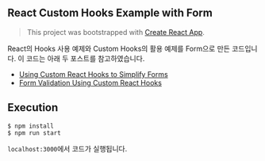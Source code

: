 ## React Custom Hooks Example with Form

> This project was bootstrapped with [Create React App](https://github.com/facebook/create-react-app).

React의 Hooks 사용 예제와 Custom Hooks의 활용 예제를 Form으로 만든 코드입니다. 이 코드는 아래 두 포스트를 참고하였습니다.

* [Using Custom React Hooks to Simplify Forms](https://upmostly.com/tutorials/using-custom-react-hooks-simplify-forms)
* [Form Validation Using Custom React Hooks](https://upmostly.com/tutorials/form-validation-using-custom-react-hooks)

## Execution

```
$ npm install
$ npm run start
```

`localhost:3000`에서 코드가 실행됩니다.
